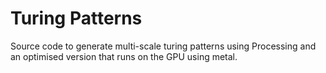 # Turing Patterns

Source code to generate multi-scale turing patterns using Processing and an optimised version that runs on the GPU using metal.

